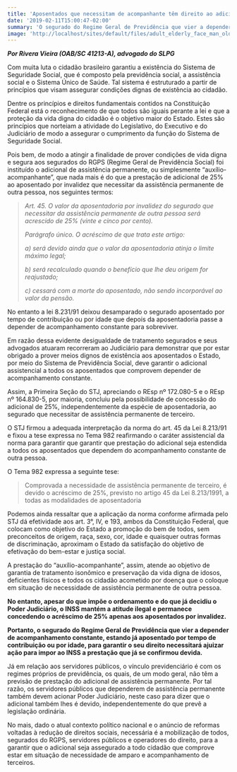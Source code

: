 ```yaml
---
title: 'Aposentados que necessitam de acompanhante têm direito ao adicional de 25% no benefício'
date: '2019-02-11T15:00:47-02:00'
summary: 'O segurado do Regime Geral de Previdência que vier a depender de acompanhamento constante, estando já aposentado por tempo de contribuição ou por idade, para garantir o seu direito necessitará ajuizar ação para impor ao INSS a prestação que já se confirmou devida.'
image: 'http://localhost/sites/default/files/adult_elderly_face_man_old_person_side_view-1174740.jpg%21d.jpg'
---
```


_**Por Rivera Vieira (OAB/SC 41213-A), advogado do SLPG**_

Com muita luta o cidadão brasileiro garantiu a existência do Sistema de Seguridade Social, que é composto pela previdência social, a assistência social e o Sistema Único de Saúde. Tal sistema é estruturado a partir de princípios que visam assegurar condições dignas de existência ao cidadão.

Dentre os princípios e direitos fundamentais contidos na Constituição Federal está o reconhecimento de que todos são iguais perante a lei e que a proteção da vida digna do cidadão é o objetivo maior do Estado. Estes são princípios que norteiam a atividade do Legislativo, do Executivo e do Judiciário de modo a assegurar o cumprimento da função do Sistema de Seguridade Social.

Pois bem, de modo a atingir a finalidade de prover condições de vida digna e segura aos segurados do RGPS (Regime Geral de Previdência Social) foi instituído o adicional de assistência permanente, ou simplesmente “auxílio-acompanhante”, que nada mais é do que a prestação de adicional de 25% ao aposentado por invalidez que necessitar da assistência permanente de outra pessoa, nos seguintes termos:

> _Art. 45. O valor da aposentadoria por invalidez do segurado que necessitar da assistência permanente de outra pessoa será acrescido de 25% (vinte e cinco por cento)._
>
> _Parágrafo único. O acréscimo de que trata este artigo:_
>
> _a) será devido ainda que o valor da aposentadoria atinja o limite máximo legal;_
>
> _b) será recalculado quando o benefício que lhe deu origem for reajustado;_
>
> _c) cessará com a morte do aposentado, não sendo incorporável ao valor da pensão._

No entanto a lei 8.231/91 deixou desamparado o segurado aposentado por tempo de contribuição ou por idade que depois da aposentadoria passe a depender de acompanhamento constante para sobreviver.

Em razão dessa evidente desigualdade de tratamento segurados e seus advogados atuaram recorreram ao Judiciário para demonstrar que por estar obrigado a prover meios dignos de existência aos aposentados o Estado, por meio do Sistema de Previdência Social, deve garantir o adicional assistencial a todos os aposentados que comprovem depender de acompanhamento constante.

Assim, a Primeira Seção do STJ, apreciando o REsp nº 172.080-5 e o REsp nº 164.830-5, por maioria, concluiu pela possibilidade de concessão do adicional de 25%, independentemente da espécie de aposentadoria, ao segurado que necessitar de assistência permanente de terceiro.

O STJ firmou a adequada interpretação da norma do art. 45 da Lei 8.213/91 e fixou a tese expressa no Tema 982 reafirmando o caráter assistencial da norma para garantir que garantir que prestação do adicional seja estendida a todos os aposentados que dependem do acompanhamento constante de outra pessoa.

O Tema 982 expressa a seguinte tese:

> Comprovada a necessidade de assistência permanente de terceiro, é devido o acréscimo de 25%, previsto no artigo 45 da Lei 8.213/1991, a todas as modalidades de aposentadoria

Podemos ainda ressaltar que a aplicação da norma conforme afirmada pelo STJ dá efetividade aos art. 3°, IV, e 193, ambos da Constituição Federal, que colocam como objetivo do Estado a promoção do bem de todos, sem preconceitos de origem, raça, sexo, cor, idade e quaisquer outras formas de discriminação, aproximam o Estado da satisfação do objetivo de efetivação do bem-estar e justiça social.

A prestação do “auxílio-acompanhante”, assim, atende ao objetivo de garantia de tratamento isonômico e preservação da vida digna de idosos, deficientes físicos e todos os cidadão acometido por doença que o coloque em situação de necessidade de assistência permanente de outra pessoa.

**No entanto, apesar do que impõe o ordenamento e do que já decidiu o Poder Judiciário, o INSS mantém a atitude ilegal e permanece concedendo o acréscimo de 25% apenas aos aposentados por invalidez.**

**Portanto, o segurado do Regime Geral de Previdência que vier a depender de acompanhamento constante, estando já aposentado por tempo de contribuição ou por idade, para garantir o seu direito necessitará ajuizar ação para impor ao INSS a prestação que já se confirmou devida.**

Já em relação aos servidores públicos, o vínculo previdenciário é com os regimes próprios de previdência, os quais, de um modo geral, não têm a previsão de prestação do adicional de assistência permanente. Por tal razão, os servidores públicos que dependerem de assistência permanente também devem acionar Poder Judiciário, neste caso para dizer que o adicional também lhes é devido, independentemente do que prevê a legislação ordinária.

No mais, dado o atual contexto político nacional e o anúncio de reformas voltadas à redução de direitos sociais, necessária é a mobilização de todos, segurados do RGPS, servidores públicos e operadores do direito, para a garantir que o adicional seja assegurado a todo cidadão que comprove estar em situação de necessidade de amparo e acompanhamento de terceiros.
